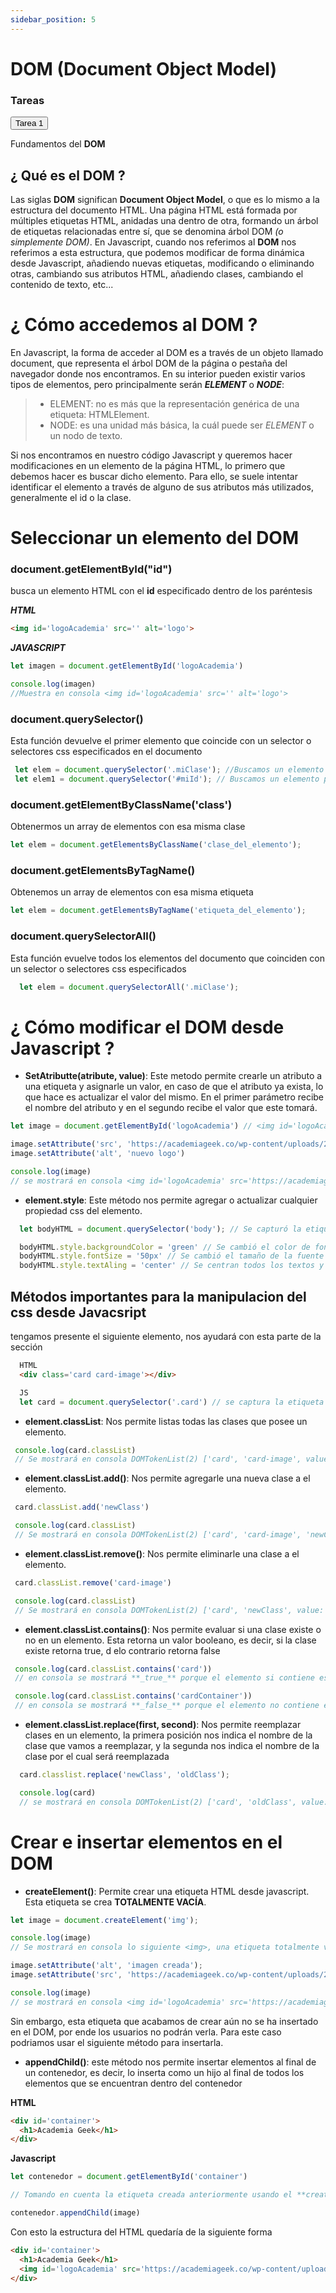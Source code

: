 ```yaml
---
sidebar_position: 5
---
```


# DOM (Document Object Model)

<div style={{ position: "relative" }}>
  <div className="card-demo cardDemo">
    <div className="card" style={{ backgroundColor: "#242526" }}>
      <div className="card__header">
        <h3 style={{ color: "#FFF", textAlign: "center" }}>Tareas</h3>
      </div>
      <div className="card__body">
        <a href="https://github.com/Agile-Innova-Academy/explorer-course/tree/main/2.%20Javascript/05-DOM/tarea-1" target="_blank">
          <button
            className="button button--primary button--block"
            style={{ marginBottom: "10px" }}
          >
            Tarea 1
          </button>
        </a>
      </div>
    </div>
  </div>
</div>

Fundamentos del **DOM**

## ¿ Qué es el DOM ?

Las siglas **DOM** significan **Document Object Model**, o que es lo mismo a  la estructura del documento HTML. Una página HTML está formada por múltiples etiquetas HTML, anidadas una dentro de otra, formando un árbol de etiquetas relacionadas entre sí, que se denomina árbol DOM _(o simplemente DOM)_. En Javascript, cuando nos referimos al **DOM** nos referimos a esta estructura, que podemos modificar de forma dinámica desde Javascript, añadiendo nuevas etiquetas, modificando o eliminando otras, cambiando sus atributos HTML, añadiendo clases, cambiando el contenido de texto, etc...

# ¿ Cómo accedemos al DOM ?

En Javascript, la forma de acceder al DOM es a través de un objeto llamado document, que representa el árbol DOM de la página o pestaña del navegador donde nos encontramos. En su interior pueden existir varios tipos de elementos, pero principalmente serán **_ELEMENT_** o **_NODE_**:

> - ELEMENT: no es más que la representación genérica de una etiqueta: HTMLElement.
> - NODE: es una unidad más básica, la cuál puede ser _ELEMENT_ o un nodo de texto.

Si nos encontramos en nuestro código Javascript y queremos hacer modificaciones en un elemento de la página HTML, lo primero que debemos hacer es buscar dicho elemento. Para ello, se suele intentar identificar el elemento a través de alguno de sus atributos más utilizados, generalmente el id o la clase.


# Seleccionar un elemento del DOM

### document.getElementById("id")

busca un elemento HTML con el **id** especificado dentro de los paréntesis 

**_HTML_**
```html
<img id='logoAcademia' src='' alt='logo'>
```
**_JAVASCRIPT_**
```javascript
let imagen = document.getElementById('logoAcademia')

console.log(imagen)
//Muestra en consola <img id='logoAcademia' src='' alt='logo'>
```

### document.querySelector()

Esta función devuelve el primer elemento que coincide con un selector o selectores css especificados en el documento
       
```javascript   
 let elem = document.querySelector('.miClase'); //Buscamos un elemento por su clase
 let elem1 = document.querySelector('#miId'); // Buscamos un elemento por su ID
```

### document.getElementByClassName('class')

Obtenermos un array de elementos con esa misma clase

```javascript
let elem = document.getElementsByClassName('clase_del_elemento');
```

### document.getElementsByTagName()

Obtenemos un array de elementos con esa misma etiqueta

```javascript
let elem = document.getElementsByTagName('etiqueta_del_elemento');
```


### document.querySelectorAll()

Esta función evuelve todos los elementos del documento que coinciden con un selector o selectores css especificados  
```javascript
  let elem = document.querySelectorAll('.miClase');
```

# ¿ Cómo modificar el DOM desde Javascript ? 

- **SetAtributte(atribute, value)**: Este metodo permite crearle un atributo a una etiqueta y asignarle un valor, en caso de que el atributo ya exista, lo que hace es actualizar el valor del mismo. En el primer parámetro recibe el nombre del atributo y en el segundo recibe el valor que este tomará.

```javascript
let image = document.getElementById('logoAcademia') // <img id='logoAcademia' src='' alt='logo'>

image.setAttribute('src', 'https://academiageek.co/wp-content/uploads/2021/03/Logo-AG-2021.png')
image.setAttribute('alt', 'nuevo logo')

console.log(image)
// se mostrará en consola <img id='logoAcademia' src='https://academiageek.co/wp-content/uploads/2021/03/Logo-AG-2021.png' alt='nuevo logo' />
```


- **element.style**: Este método nos permite agregar o actualizar cualquier propiedad css del elemento.

```javascript
  let bodyHTML = document.querySelector('body'); // Se capturó la etiqueta body

  bodyHTML.style.backgroundColor = 'green' // Se cambió el color de fondo a verde.
  bodyHTML.style.fontSize = '50px' // Se cambió el tamaño de la fuente a 50px en toda la página
  bodyHTML.style.textAling = 'center' // Se centran todos los textos y elementos de la página
```


## Métodos importantes para la manipulacion del css desde Javacsript

  tengamos presente el siguiente elemento, nos ayudará con esta parte de la sección
```html
  HTML
  <div class='card card-image'></div>
```
```javascript
  JS 
  let card = document.querySelector('.card') // se captura la etiqueta con la clase card
```

- **element.classList**: Nos permite listas todas las clases que posee un elemento.

```javascript
 console.log(card.classList)
 // Se mostrará en consola DOMTokenList(2) ['card', 'card-image', value: 'card card-image']
```

- **element.classList.add()**: Nos permite agregarle una nueva clase a el elemento.

```javascript
 card.classList.add('newClass')

 console.log(card.classList)
 // Se mostrará en consola DOMTokenList(2) ['card', 'card-image', 'newClass', value: 'card card-image newClass']
```

- **element.classList.remove()**: Nos permite eliminarle una  clase a el elemento.

```javascript
 card.classList.remove('card-image')

 console.log(card.classList)
 // Se mostrará en consola DOMTokenList(2) ['card', 'newClass', value: 'card newClass']
```

- **element.classList.contains()**: Nos permite evaluar si una clase existe o no en un elemento. Esta retorna un valor booleano, es decir, si la clase existe retorna true, d elo contrario retorna false

```javascript
 console.log(card.classList.contains('card'))
 // en consola se mostrará **_true_** porque el elemento si contiene esa clase

 console.log(card.classList.contains('cardContainer'))
 // en consola se mostrará **_false_** porque el elemento no contiene esa clase
```

- **element.classList.replace(first, second)**: Nos permite reemplazar clases en un elemento, la primera posición nos indica el nombre de la clase que
vamos a reemplazar, y la segunda nos indica el nombre
de la clase por el cual será reemplazada

```javascript
  card.classlist.replace('newClass', 'oldClass');

  console.log(card)
  // se mostrará en consola DOMTokenList(2) ['card', 'oldClass', value: 'card oldClass']
```




# Crear e insertar elementos en el DOM

- **createElement()**: Permite crear una etiqueta HTML desde javascript. Esta etiqueta se crea **TOTALMENTE VACÍA**.

```javascript
let image = document.createElement('img');

console.log(image)
// Se mostrará en consola lo siguiente <img>, una etiqueta totalmente vacía

image.setAttribute('alt', 'imagen creada');
image.setAttribute('src', 'https://academiageek.co/wp-content/uploads/2021/03/Logo-AG-2021.png')

console.log(image)
// se mostrará en consola <img id='logoAcademia' src='https://academiageek.co/wp-content/uploads/2021/03/Logo-AG-2021.png' alt='imagen creada' />
```

Sin embargo, esta etiqueta que acabamos de crear aún no se ha insertado en el DOM, por ende los usuarios no podrán verla. Para este caso podriamos usar el siguiente método para insertarla.

- **appendChild()**: este método nos permite insertar elementos al final de un contenedor, es decir, lo inserta como un hijo al final de todos los elementos que se encuentran dentro del contenedor

**HTML**

```html
<div id='container'>
  <h1>Academia Geek</h1>
</div>
```

**Javascript**

```javascript
let contenedor = document.getElementById('container')

// Tomando en cuenta la etiqueta creada anteriormente usando el **createElement** haremos lo siguiente

contenedor.appendChild(image)
```

Con esto la estructura del HTML quedaría de la siguiente forma

```html
<div id='container'>
  <h1>Academia Geek</h1>
  <img id='logoAcademia' src='https://academiageek.co/wp-content/uploads/2021/03/Logo-AG-2021.png' alt='imagen creada' />
</div>
```